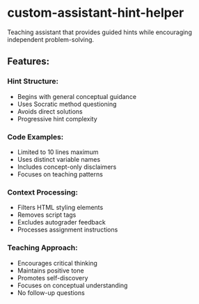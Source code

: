 # custom-assistant-hint-helper
Teaching assistant that provides guided hints while encouraging independent problem-solving.

## Features:

### Hint Structure:
- Begins with general conceptual guidance
- Uses Socratic method questioning
- Avoids direct solutions
- Progressive hint complexity

### Code Examples:
- Limited to 10 lines maximum
- Uses distinct variable names
- Includes concept-only disclaimers
- Focuses on teaching patterns

### Context Processing:
- Filters HTML styling elements
- Removes script tags
- Excludes autograder feedback
- Processes assignment instructions

### Teaching Approach:
- Encourages critical thinking
- Maintains positive tone
- Promotes self-discovery
- Focuses on conceptual understanding
- No follow-up questions
